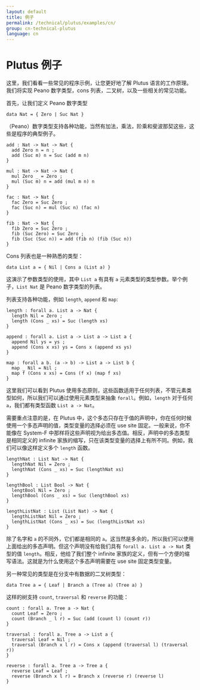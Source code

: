 ```yaml
---
layout: default
title: 例子
permalink: /technical/plutus/examples/cn/
group: cn-technical-plutus
language: cn
---
```

<!-- Reviewed at 25dc86c0fd9741b2f1c59d3a594c48844bbc73f5 -->

# Plutus 例子

这里，我们看看一些常见的程序示例，让您更好地了解 Plutus 语言的工作原理。我们将实现 Peano 数字类型，cons 列表，二叉树，以及一些相关的常见功能。

首先，让我们定义 Peano 数字类型

    data Nat = { Zero | Suc Nat }

（Peano）数字类型支持各种功能，当然有加法，乘法，阶乘和斐波那契这些，这些是程序的典型例子。

    add : Nat -> Nat -> Nat {
      add Zero n = n ;
      add (Suc m) n = Suc (add m n)
    }

    mul : Nat -> Nat -> Nat {
      mul Zero _ = Zero ;
      mul (Suc m) n = add (mul m n) n
    }

    fac : Nat -> Nat {
      fac Zero = Suc Zero ;
      fac (Suc n) = mul (Suc n) (fac n)
    }

    fib : Nat -> Nat {
      fib Zero = Suc Zero ;
      fib (Suc Zero) = Suc Zero ;
      fib (Suc (Suc n)) = add (fib n) (fib (Suc n))
    }

Cons 列表也是一种熟悉的类型：

    data List a = { Nil | Cons a (List a) }

这演示了参数类型的使用，其中 `List a` 有具有 `a` 元素类型的类型参数。举个例子，`List Nat` 是 Peano 数字类型的列表。

列表支持各种功能，例如 `length`, `append` 和 `map`:

    length : forall a. List a -> Nat {
      length Nil = Zero ;
      length (Cons _ xs) = Suc (length xs)
    }

    append : forall a. List a -> List a -> List a {
      append Nil ys = ys ;
      append (Cons x xs) ys = Cons x (append xs ys)
    }

    map : forall a b. (a -> b) -> List a -> List b {
      map _ Nil = Nil ;
      map f (Cons x xs) = Cons (f x) (map f xs)
    }


这里我们可以看到 Plutus 使用多态原则，这些函数适用于任何列表，不管元素类型如何，所以我们可以通过使用元素类型来抽象 `forall`。例如，`length` 对于任何 `a`，我们都有类型函数 `List a -> Nat`。

需要重点注意的是，在 Plutus 中，这个多态只存在于值的声明中，你在任何时候使用一个多态声明的值，类型变量的选择必须在 use site 固定。一般来说，你不能像在 System-F 中那样将这些声明视为给出多态值。相反，声明中的多态类型是相同定义的 infinite 家族的缩写，只在该类型变量的选择上有所不同。例如，我们可以像这样定义多个 `length` 函数。


    lengthNat : List Nat -> Nat {
      lengthNat Nil = Zero ;
      lengthNat (Cons _ xs) = Suc (lengthNat xs)
    }

    lengthBool : List Bool -> Nat {
      lengtBool Nil = Zero ;
      lengthBool (Cons _ xs) = Suc (lengthBool xs)
    }

    lengthListNat : List (List Nat) -> Nat {
      lengthListNat Nil = Zero ;
      lengthListNat (Cons _ xs) = Suc (lengthListNat xs)
    }

除了名字和 `a` 的不同外，它们都是相同的 `a`。这当然是多余的，所以我们可以使用上面给出的多态声明。但这个声明没有给我们具有 `forall a. List a -> Nat` 类型的值 `length`。相反，他给了我们整个 infinite 家族的定义，但有一个方便的缩写语法。这就是为什么使用这个多态声明需要在 use site 固定类型变量。

另一种常见的类型是在分支中有数据的二叉树类型：

    data Tree a = { Leaf | Branch a (Tree a) (Tree a) }

这样的树支持 `count`, `traversal` 和 `reverse` 的功能：

    count : forall a. Tree a -> Nat {
      count Leaf = Zero ;
      count (Branch _ l r) = Suc (add (count l) (count r))
    }

    traversal : forall a. Tree a -> List a {
      traversal Leaf = Nil ;
      traversal (Branch x l r) = Cons x (append (traversal l) (traversal r))
    }

    reverse : forall a. Tree a -> Tree a {
      reverse Leaf = Leaf ;
      reverse (Branch x l r) = Branch x (reverse r) (reverse l)
    }
